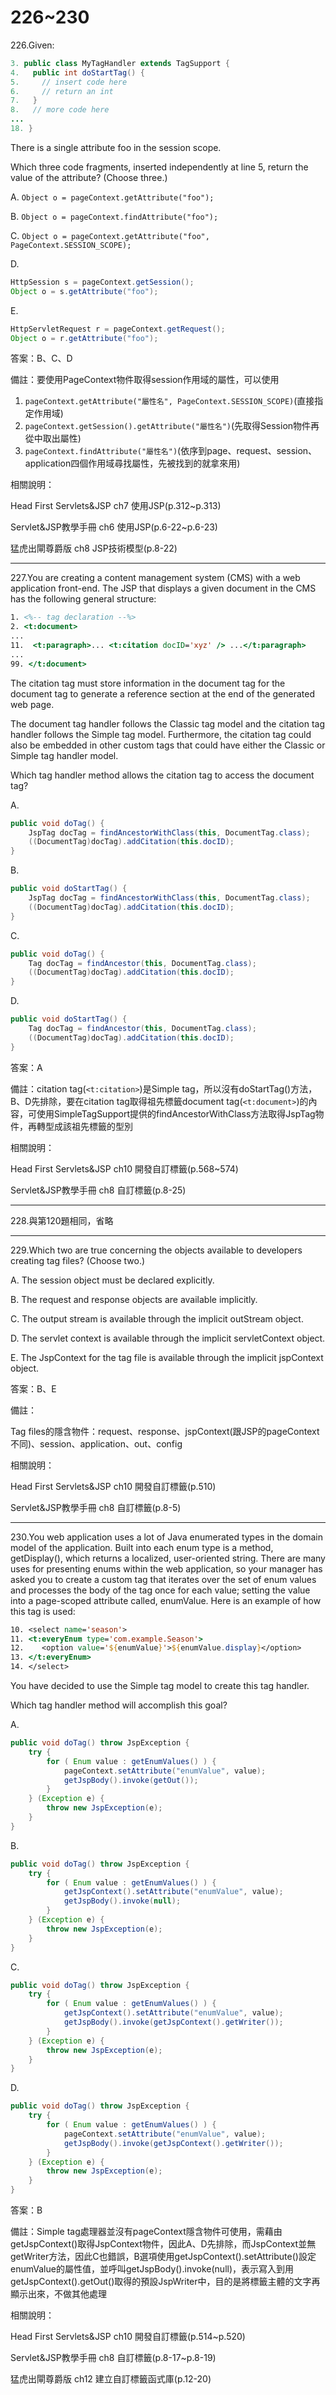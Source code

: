 226~230
========================
226.Given: 

```java
3. public class MyTagHandler extends TagSupport { 
4.   public int doStartTag() { 
5.     // insert code here 
6.     // return an int 
7.   } 
8.   // more code here 
... 
18. } 
```
There is a single attribute foo in the session scope. 

Which three code fragments, inserted independently at line 5, return the value of the attribute? (Choose three.)

A.   `Object o = pageContext.getAttribute("foo"); `

B.   `Object o = pageContext.findAttribute("foo"); `

C.   `Object o = pageContext.getAttribute("foo", PageContext.SESSION_SCOPE); `

D.  

```java
HttpSession s = pageContext.getSession(); 
Object o = s.getAttribute("foo");
```

E.   

```java
HttpServletRequest r = pageContext.getRequest(); 
Object o = r.getAttribute("foo");
```

答案：B、C、D

備註：要使用PageContext物件取得session作用域的屬性，可以使用

1. `pageContext.getAttribute("屬性名", PageContext.SESSION_SCOPE)`(直接指定作用域)
2. `pageContext.getSession().getAttribute("屬性名")`(先取得Session物件再從中取出屬性)
3. `pageContext.findAttribute("屬性名")`(依序到page、request、session、application四個作用域尋找屬性，先被找到的就拿來用)

相關說明：

Head First Servlets&JSP ch7 使用JSP(p.312~p.313)

Servlet&JSP教學手冊 ch6 使用JSP(p.6-22~p.6-23)

猛虎出閘尊爵版 ch8 JSP技術模型(p.8-22)


---
227.You are creating a content management system (CMS) with a web application front-end. The JSP that displays a given document in the CMS has the following general structure: 

```jsp
1. <%-- tag declaration --%> 
2. <t:document>
... 
11.  <t:paragraph>... <t:citation docID='xyz' /> ...</t:paragraph> 
... 
99. </t:document> 
```

The citation tag must store information in the document tag  for the document tag to generate a reference section at the end of the generated web page. 

The document tag handler follows the Classic tag model and the citation tag handler follows the Simple tag model. Furthermore, the citation tag could also be embedded in other custom tags that could have either the Classic or Simple tag handler model. 

Which tag handler method allows the citation tag to access the document tag?

A.   

```java
public void doTag() { 
	JspTag docTag = findAncestorWithClass(this, DocumentTag.class);
	((DocumentTag)docTag).addCitation(this.docID); 
} 
```

B.   

```java
public void doStartTag() { 
	JspTag docTag = findAncestorWithClass(this, DocumentTag.class); 
	((DocumentTag)docTag).addCitation(this.docID); 
} 
```

C.   

```java
public void doTag() { 
	Tag docTag = findAncestor(this, DocumentTag.class); 
	((DocumentTag)docTag).addCitation(this.docID);
} 
```

D.   

```java
public void doStartTag() { 
	Tag docTag = findAncestor(this, DocumentTag.class); 
	((DocumentTag)docTag).addCitation(this.docID); 
}
```

答案：A

備註：citation tag(`<t:citation>`)是Simple tag，所以沒有doStartTag()方法，B、D先排除，要在citation tag取得祖先標籤document tag(`<t:document>`)的內容，可使用SimpleTagSupport提供的findAncestorWithClass方法取得JspTag物件，再轉型成該祖先標籤的型別

相關說明：

Head First Servlets&JSP ch10 開發自訂標籤(p.568~574)

Servlet&JSP教學手冊 ch8 自訂標籤(p.8-25)

---
228.與第120題相同，省略


---
229.Which two are true concerning the objects available to developers creating tag files? (Choose two.)

A.   The session object must be declared explicitly. 

B.   The request and response objects are available implicitly. 

C.   The output stream is available through the implicit outStream object. 

D.   The servlet context is available through the implicit servletContext object. 

E.   The JspContext for the tag file is available through the implicit jspContext object.

答案：B、E

備註：

Tag files的隱含物件：request、response、jspContext(跟JSP的pageContext不同)、session、application、out、config

相關說明：

Head First Servlets&JSP ch10 開發自訂標籤(p.510)

Servlet&JSP教學手冊 ch8 自訂標籤(p.8-5)


---
230.You web application uses a lot of Java enumerated types in the domain model of the application. Built into each enum type is a method, getDisplay(), which returns a localized, user-oriented string. There are many uses for presenting enums within the web application, so your manager has asked you to create a custom tag that iterates over the set of enum values and processes the body of the tag once for each value; setting the value into a page-scoped attribute called, enumValue. Here is an example of how this tag is used: 

```jsp
10. <select name='season'> 
11. <t:everyEnum type='com.example.Season'> 
12.    <option value='${enumValue}'>${enumValue.display}</option> 
13. </t:everyEnum> 
14. </select> 
```

You have decided to use the Simple tag model to create this tag handler. 

Which tag handler method will accomplish this goal?

A.   

```java
public void doTag() throw JspException { 
	try { 
		for ( Enum value : getEnumValues() ) {
			pageContext.setAttribute("enumValue", value); 
			getJspBody().invoke(getOut()); 
		} 
	} (Exception e) { 
		throw new JspException(e); 
	} 
} 
```

B.   

```java
public void doTag() throw JspException { 
	try { 
		for ( Enum value : getEnumValues() ) { 
			getJspContext().setAttribute("enumValue", value); 
			getJspBody().invoke(null); 
		} 
	} (Exception e) { 
		throw new JspException(e); 
	} 
} 
```

C.   

```java
public void doTag() throw JspException { 
	try { 
		for ( Enum value : getEnumValues() ) { 
			getJspContext().setAttribute("enumValue", value); 
			getJspBody().invoke(getJspContext().getWriter()); 
		} 
	} (Exception e) { 
		throw new JspException(e); 
	} 
} 
```

D.   

```java
public void doTag() throw JspException { 
	try { 
		for ( Enum value : getEnumValues() ) { 
			pageContext.setAttribute("enumValue", value);
			getJspBody().invoke(getJspContext().getWriter()); 
		} 
	} (Exception e) { 
		throw new JspException(e); 
	} 
}
```

答案：B

備註：Simple tag處理器並沒有pageContext隱含物件可使用，需藉由getJspContext()取得JspContext物件，因此A、D先排除，而JspContext並無getWriter方法，因此C也錯誤，B選項使用getJspContext().setAttribute()設定enumValue的屬性值，並呼叫getJspBody().invoke(null)，表示寫入到用getJspContext().getOut()取得的預設JspWriter中，目的是將標籤主體的文字再顯示出來，不做其他處理

相關說明：

Head First Servlets&JSP ch10 開發自訂標籤(p.514~p.520)

Servlet&JSP教學手冊 ch8 自訂標籤(p.8-17~p.8-19)

猛虎出閘尊爵版 ch12 建立自訂標籤函式庫(p.12-20)